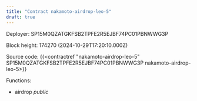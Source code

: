```yaml
---
title: "Contract nakamoto-airdrop-leo-5"
draft: true
---
```

Deployer: SP15M0QZATGKFSB2TPFE2R5EJBF74PC01PBNWWG3P


 



Block height: 174270 (2024-10-29T17:20:10.000Z)

Source code: {{<contractref "nakamoto-airdrop-leo-5" SP15M0QZATGKFSB2TPFE2R5EJBF74PC01PBNWWG3P nakamoto-airdrop-leo-5>}}

Functions:

* airdrop _public_
